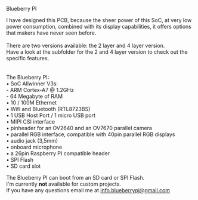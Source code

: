 Blueberry PI

I have designed this PCB, because the sheer power of this SoC, at very low power consumption, combined with its display capabilities, it offers options that makers have never seen before.<br> 
<br>
There are two versions available: the 2 layer and 4 layer version.<br> 
Have a look at the subfolder for the 2 and 4 layer version to check out the specific features.<br>
<br>
<br>
The Blueberry PI:<br>
• SoC Allwinner V3s:<br>
	- ARM Cortex-A7 @ 1.2GHz<br>
	- 64 Megabyte of RAM<br>
•	10 / 100M Ethernet <br>
•	Wifi and Bluetooth (RTL8723BS)  <br>
•	1 USB Host Port / 1 micro USB port <br> 
•	MIPI CSI interface<br>
•	pinheader for an OV2640 and an OV7670 parallel camera<br>
•	parallel RGB interface, compatible with 40pin parallel RGB displays<br>
•	audio jack (3,5mm)<br>
•	onboard microphone<br>
•	a 26pin Raspberry PI compatible header<br>
•	SPI Flash <br>
•	SD card slot<br>

The Blueberry PI can boot from an SD card or SPI Flash. <br>
I'm currently <b> not </B> available for custom projects. <br>
If you have any questions email me at info.blueberrypi@gmail.com <br>
